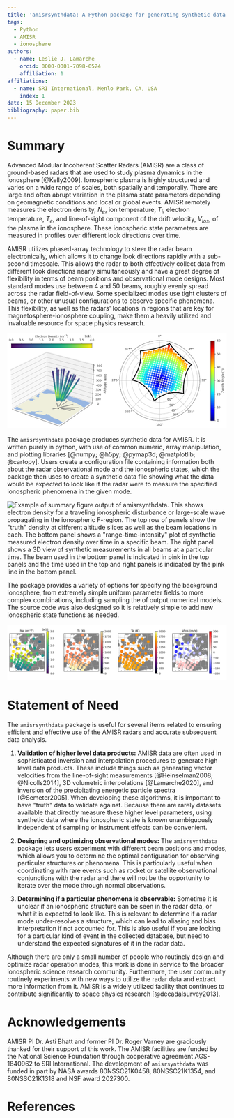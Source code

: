 ```yaml
---
title: 'amisrsynthdata: A Python package for generating synthetic data for the Advanced Modular Incoherent Scatter Radars'
tags:
  - Python
  - AMISR
  - ionosphere
authors:
  - name: Leslie J. Lamarche
    orcid: 0000-0001-7098-0524
    affiliation: 1
affiliations:
  - name: SRI International, Menlo Park, CA, USA
    index: 1
date: 15 December 2023
bibliography: paper.bib
---
```


# Summary

Advanced Modular Incoherent Scatter Radars (AMISR) are a class of ground-based radars that are used to study plasma dynamics in the ionosphere [@Kelly2009].  Ionospheric plasma is highly structured and varies on a wide range of scales, both spatially and temporally. There are large and often abrupt variation in the plasma state parameters depending on geomagnetic conditions and local or global events. AMISR remotely measures the electron density, $N_e$, ion temperature, $T_i$, electron temperature, $T_e$, and line-of-sight component of the drift velocity, $V_{los}$, of the plasma in the ionosphere.  These ionospheric state parameters are measured in profiles over different look directions over time.  

AMISR utilizes phased-array technology to steer the radar beam electronically, which allows it to change look directions rapidly with a sub-second timescale.  This allows the radar to both effectively collect data from different look directions nearly simultaneously and have a great degree of flexibility in terms of beam positions and observational mode designs.  Most standard modes use between 4 and 50 beams, roughly evenly spread across the radar field-of-view.  Some specialized modes use tight clusters of beams, or other unusual configurations to observe specific phenomena. This flexibility, as well as the radars' locations in regions that are key for magnetosphere-ionosphere coupling, make them a heavily utilized and invaluable resource for space physics research.

![Left: A 3D visualization of beam positions with synthetic density measurements from a commonly run 11 beam AMISR mode. Right: All possible beam positions within the AMISR field-of-view.](amisr_fov.png)

The `amisrsynthdata` package produces synthetic data for AMISR.  It is written purely in python, with use of common numeric, array manipulation, and plotting libraries [@numpy; @h5py; @pymap3d; @matplotlib; @cartopy].  Users create a configuration file containing information both about the radar observational mode and the ionospheric states, which the package then uses to create a synthetic data file showing what the data would be expected to look like if the radar were to measure the specified ionospheric phenomena in the given mode.  

![Example of summary figure output of `amisrsynthdata`.  This shows electron density for a traveling ionospheric disturbance or large-scale wave propagating in the ionospheric F-region.  The top row of panels show the "truth" density at different altitude slices as well as the beam locations in each.  The bottom panel shows a "range-time-intensity" plot of synthetic measured electron density over time in a specific beam.  The right panel shows a 3D view of synthetic measurements in all beams at a particular time.  The beam used in the bottom panel is indicated in pink in the top panels and the time used in the top and right panels is indicated by the pink line in the bottom panel.](../docs/synthdata_summary_ne.png)

The package provides a variety of options for specifying the background ionosphere, from extremely simple uniform parameter fields to more complex combinations, including sampling the of output numerical models. The source code was also designed so it is relatively simple to add new ionospheric state functions as needed.

![Horizontal slices of synthetic AMISR data in all four standard incoherent scatter radar parameters.   The ionosphere used in this case comes from output of the GEMINI numerical model of local ionospheric dynamics [@Zettergren2015]](../docs/synthdata_gemini_plot.png)

# Statement of Need

The `amisrsynthdata` package is useful for several items related to ensuring efficient and effective use of the AMISR radars and accurate subsequent data analysis.

1. **Validation of higher level data products:** AMISR data are often used in sophisticated inversion and interpolation procedures to generate high level data products.  These include things such as generating vector velocities from the line-of-sight measurements [@Heinselman2008; @Nicolls2014], 3D volumetric interpolations [@Lamarche2020], and inversion of the precipitating energetic particle spectra [@Semeter2005].  When developing these algorithms, it is important to have "truth" data to validate against.  Because there are rarely datasets available that directly measure these higher level parameters, using synthetic data where the ionospheric state is known unambiguously independent of sampling or instrument effects can be convenient.

2. **Designing and optimizing observational modes:**  The `amisrsynthdata` package lets users experiment with different beam positions and modes, which allows you to determine the optimal configuration for observing particular structures or phenomena.  This is particularly useful when coordinating with rare events such as rocket or satellite observational conjunctions with the radar and there will not be the opportunity to iterate over the mode through normal observations.

3. **Determining if a particular phenomena is observable:** Sometime it is unclear if an ionospheric structure can be seen in the radar data, or what it is expected to look like.  This is relevant to determine if a radar mode under-resolves a structure, which can lead to aliasing and bias interpretation if not accounted for.  This is also useful if you are looking for a particular kind of event in the collected database, but need to understand the expected signatures of it in the radar data.

Although there are only a small number of people who routinely design and optimize radar operation modes, this work is done in service to the broader ionospheric science research community.  Furthermore, the user community routinely experiments with new ways to utilize the radar data and extract more information from it.  AMISR is a widely utilized facility that continues to contribute significantly to space physics research [@decadalsurvey2013].

# Acknowledgements

AMISR PI Dr. Asti Bhatt and former PI Dr. Roger Varney are graciously thanked for their support of this work.  The AMISR facilities are funded by the National Science Foundation through cooperative agreement AGS-1840962 to SRI International. The development of `amisrsynthdata` was funded in part by NASA awards 80NSSC21K0458, 80NSSC21K1354, and 80NSSC21K1318 and NSF award 2027300.

# References
